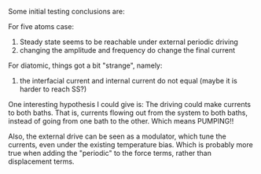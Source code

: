 Some initial testing conclusions are:

For five atoms case:
1) Steady state seems to be reachable under external periodic driving
2) changing the amplitude and frequency do change the final current


For diatomic, things got a bit "strange", namely:
1) the interfacial current and internal current do not equal (maybe it is harder to reach SS?)



One interesting hypothesis I could give is:
The driving could make currents to both baths. That is,
currents flowing out from the system to both baths, 
instead of going from one bath to the other. 
Which means PUMPING!!


Also, the external drive can be seen as a modulator,
which tune the currents, even under the existing temperature bias.
Which is probably more true when adding the "periodic"
to the force terms, rather than displacement terms.

